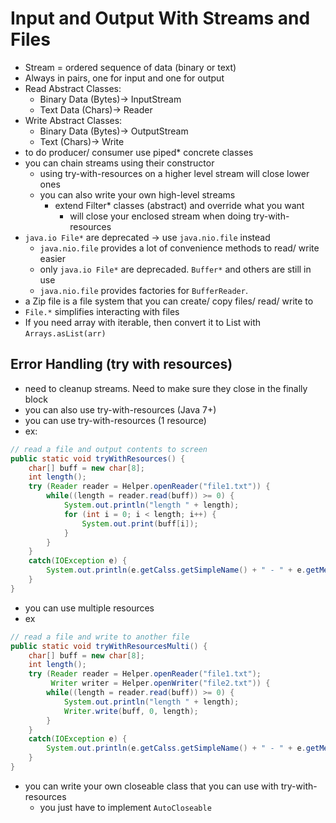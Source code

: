 # Input and Output With Streams and Files

- Stream = ordered sequence of data (binary or text)
- Always in pairs, one for input and one for output
- Read Abstract Classes:
  - Binary Data (Bytes)-> InputStream
  - Text Data (Chars)-> Reader
- Write Abstract Classes:
  - Binary Data (Bytes)-> OutputStream
  - Text (Chars)-> Write
- to do producer/ consumer use piped* concrete classes
- you can chain streams using their constructor
  - using try-with-resources on a higher level stream will close lower ones
  - you can also write your own high-level streams
      - extend Filter* classes (abstract) and override what you want
        - will close your enclosed stream when doing try-with-resources
- `java.io File*` are deprecated -> use `java.nio.file` instead
  - `java.nio.file` provides a lot of convenience methods to read/ write easier
  - only `java.io File*` are deprecaded. `Buffer*` and others are still in use
  - `java.nio.file` provides factories for `BufferReader`.
- a Zip file is a file system that you can create/ copy files/ read/ write to
- `File.*` simplifies interacting with files
- If you need array with iterable, then convert it to List with `Arrays.asList(arr)`

## Error Handling (try with resources)

- need to cleanup streams. Need to make sure they close in the finally block
- you can also use try-with-resources (Java 7+)
- you can use try-with-resources (1 resource)
- ex:
```java
// read a file and output contents to screen
public static void tryWithResources() {
    char[] buff = new char[8];
    int length();
    try (Reader reader = Helper.openReader("file1.txt")) {
        while((length = reader.read(buff)) >= 0) {
            System.out.println("length " + length);
            for (int i = 0; i < length; i++) {
                System.out.print(buff[i]);
            }
        }
    }
    catch(IOException e) {
        System.out.println(e.getCalss.getSimpleName() + " - " + e.getMessage());
    }
}
```
- you can use multiple resources
- ex
```java
// read a file and write to another file
public static void tryWithResourcesMulti() {
    char[] buff = new char[8];
    int length();
    try (Reader reader = Helper.openReader("file1.txt");
         Writer writer = Helper.openWriter("file2.txt")) {
        while((length = reader.read(buff)) >= 0) {
            System.out.println("length " + length);
            Writer.write(buff, 0, length);
        }
    }
    catch(IOException e) {
        System.out.println(e.getCalss.getSimpleName() + " - " + e.getMessage());
    }
}
```
- you can write your own closeable class that you can use with try-with-resources
  - you just have to implement `AutoCloseable`
